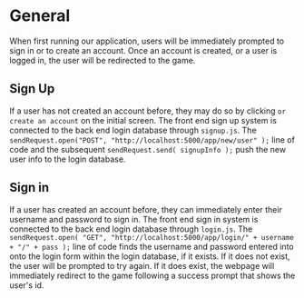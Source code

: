 # General

When first running our application, users will be immediately prompted to sign in or to create an account. Once an account is created, or a user is logged in, the user will be redirected to the game.

## Sign Up

If a user has not created an account before, they may do so by clicking `or create an account` on the initial screen. The front end sign up system is connected to the back end login database through `signup.js`. The `sendRequest.open("POST", "http://localhost:5000/app/new/user" );` line of code and the subsequent `sendRequest.send( signupInfo );` push the new user info to the login database.

## Sign in

If a user has  created an account before, they can immediately enter their username and password to sign in. The front end sign in system is connected to the back end login database through `login.js`. The `sendRequest.open( "GET", "http://localhost:5000/app/login/" + username + "/" + pass );` line of code finds the username and password entered into onto the login form within the login database, if it exists. If it does not exist, the user will be prompted to try again. If it does exist, the webpage will immediately redirect to the game following a success prompt that shows the user's id. 
